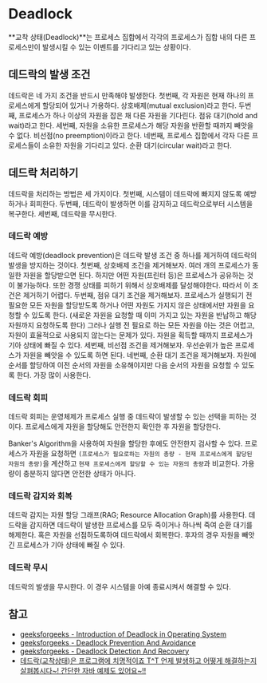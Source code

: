# Deadlock

**교착 상태(Deadlock)**는 프로세스 집합에서 각각의 프로세스가 집합 내의 다른 프로세스만이 발생시킬 수 있는 이벤트를 기다리고 있는 상황이다.



## 데드락의 발생 조건

데드락은 네 가지 조건을 반드시 만족해야 발생한다. 첫번째, 각 자원은 현재 하나의 프로세스에게 할당되어 있거나 가용하다. 상호배제(mutual exclusion)라고 한다. 두번째, 프로세스가 하나 이상의 자원을 잡은 채 다른 자원을 기다린다. 점유 대기(hold and wait)라고 한다. 세번째, 자원을 소유한 프로세스가 해당 자원을 반환할 때까지 빼앗을 수 없다. 비선점(no preemption)이라고 한다. 네번째, 프로세스 집합에서 각자 다른 프로세스들이 소유한 자원을 기다리고 있다. 순환 대기(circular wait)라고 한다.



## 데드락 처리하기

데드락을 처리하는 방법은 세 가지이다. 첫번째, 시스템이 데드락에 빠지지 않도록 예방하거나 회피한다. 두번째, 데드락이 발생하면 이를 감지하고 데드락으로부터 시스템을 복구한다. 세번째, 데드락을 무시한다.



### 데드락 예방

데드락 예방(deadlock prevention)은 데드락 발생 조건 중 하나를 제거하여 데드락의 발생을 방지하는 것이다. 첫번째, 상호배제 조건을 제거해보자. 여러 개의 프로세스가 동일한 자원을 할당받으면 된다. 하지만 어떤 자원(프린터 등)은 프로세스가 공유하는 것이 불가능하다. 또한 경쟁 상태를 피하기 위해서 상호배제를 달성해야한다. 따라서 이 조건은 제거하기 어렵다. 두번째, 점유 대기 조건을 제거해보자. 프로세스가 실행되기 전 필요한 모든 자원을 할당받도록 하거나 어떤 자원도 가지지 않은 상태에서만 자원을 요청할 수 있도록 한다. (새로운 자원을 요청할 때 이미 가지고 있는 자원을 반납하고 해당 자원까지 요청하도록 한다) 그러나 실행 전 필요로 하는 모든 자원을 아는 것은 어렵고, 자원이 효율적으로 사용되지 않는다는 문제가 있다. 자원을 획득할 때까지 프로세스가 기아 상태에 빠질 수 있다. 세번째, 비선점 조건을 제거해보자. 우선순위가 높은 프로세스가 자원을 빼앗을 수 있도록 하면 된다. 네번째, 순환 대기 조건을 제거해보자. 자원에 순서를 할당하여 이전 순서의 자원을 소유해야지만 다음 순서의 자원을 요청할 수 있도록 한다. 가장 많이 사용한다.



### 데드락 회피

데드락 회피는 운영체제가 프로세스 실행 중 데드락이 발생할 수 있는 선택을 피하는 것이다. 프로세스에게 자원을 할당해도 안전한지 확인한 후 자원을 할당한다.

Banker's Algorithm을 사용하여 자원을 할당한 후에도 안전한지 검사할 수 있다. 프로세스가 자원을 요청하면 `(프로세스가 필요로하는 자원의 총량 - 현재 프로세스에게 할당된 자원의 총량)`을 계산하고 `현재 프로세스에게 할당할 수 있는 자원의 총량`과 비교한다. 가용량이 충분하지 않다면 안전한 상태가 아니다.



### 데드락 감지와 회복

데드락 감지는 자원 할당 그래프(RAG; Resource Allocation Graph)를 사용한다. 데드락을 감지하면 데드락이 발생한 프로세스를 모두 죽이거나 하나씩 죽여 순환 대기를 해제한다. 혹은 자원을 선점하도록하여 데드락에서 회복한다. 후자의 경우 자원을 빼앗긴 프로세스가 기아 상태에 빠질 수 있다.



### 데드락 무시

데드락의 발생을 무시한다. 이 경우 시스템을 아예 종료시켜서 해결할 수 있다.



## 참고

- [geeksforgeeks - Introduction of Deadlock in Operating System](https://www.geeksforgeeks.org/introduction-of-deadlock-in-operating-system/?ref=lbp)
- [geeksforgeeks - Deadlock Prevention And Avoidance](https://www.geeksforgeeks.org/deadlock-prevention/?ref=lbp)
- [geeksforgeeks - Deadlock Detection And Recovery](https://www.geeksforgeeks.org/deadlock-detection-recovery/?ref=lbp)
- [데드락(교착상태)은 프로그램에 치명적이죠 T^T 언제 발생하고 어떻게 해결하는지 살펴봅시다~! 간단한 자바 예제도 있어요~!!](https://youtu.be/ESXCSNGFVto)
